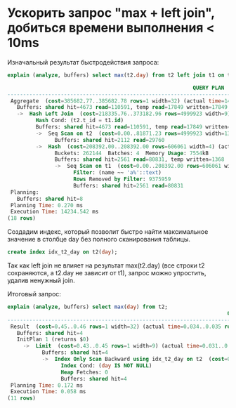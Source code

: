 # Ускорить запрос "max + left join", добиться времени выполнения < 10ms

Изначальный результат быстродействия запроса:
``` sql 
explain (analyze, buffers) select max(t2.day) from t2 left join t1 on t2.t_id = t1.id and t1.name like 'a%';
```
``` sql 
                                                           QUERY PLAN
--------------------------------------------------------------------------------------------------------------------------------
 Aggregate  (cost=385682.77..385682.78 rows=1 width=32) (actual time=14232.707..14232.711 rows=1 loops=1)
   Buffers: shared hit=4673 read=110591, temp read=17849 written=17849
   ->  Hash Left Join  (cost=218335.76..373182.96 rows=4999923 width=9) (actual time=3224.838..9686.997 rows=5000000 loops=1)
         Hash Cond: (t2.t_id = t1.id)
         Buffers: shared hit=4673 read=110591, temp read=17849 written=17849
         ->  Seq Scan on t2  (cost=0.00..81871.23 rows=4999923 width=13) (actual time=0.074..1409.722 rows=5000000 loops=1)
               Buffers: shared hit=2112 read=29760
         ->  Hash  (cost=208392.00..208392.00 rows=606061 width=4) (actual time=3222.388..3222.390 rows=624041 loops=1)
               Buckets: 262144  Batches: 4  Memory Usage: 7554kB
               Buffers: shared hit=2561 read=80831, temp written=1368
               ->  Seq Scan on t1  (cost=0.00..208392.00 rows=606061 width=4) (actual time=0.038..2976.113 rows=624041 loops=1)
                     Filter: (name ~~ 'a%'::text)
                     Rows Removed by Filter: 9375959
                     Buffers: shared hit=2561 read=80831
 Planning:
   Buffers: shared hit=8
 Planning Time: 0.270 ms
 Execution Time: 14234.542 ms
(18 rows)
```

Создадим индекс, который позволит быстро найти максимальное значение в столбце day без полного сканирования таблицы.

``` sql
create index idx_t2_day on t2(day);
```

Так как left join не влияет на результат max(t2.day) (все строки t2 сохраняются, а t2.day не зависит от t1), запрос можно упростить, удалив ненужный join.

Итоговый запрос:
``` sql 
explain (analyze, buffers) select max(day) from t2;
                                                                      QUERY PLAN
------------------------------------------------------------------------------------------------------------------------------------------------------
 Result  (cost=0.45..0.46 rows=1 width=32) (actual time=0.034..0.035 rows=1 loops=1)
   Buffers: shared hit=4
   InitPlan 1 (returns $0)
     ->  Limit  (cost=0.43..0.45 rows=1 width=9) (actual time=0.031..0.031 rows=1 loops=1)
           Buffers: shared hit=4
           ->  Index Only Scan Backward using idx_t2_day on t2  (cost=0.43..104780.44 rows=5000000 width=9) (actual time=0.029..0.029 rows=1 loops=1)
                 Index Cond: (day IS NOT NULL)
                 Heap Fetches: 0
                 Buffers: shared hit=4
 Planning Time: 0.172 ms
 Execution Time: 0.058 ms
(11 rows)
```